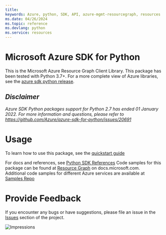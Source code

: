 ```yaml
---
title: 
keywords: Azure, python, SDK, API, azure-mgmt-resourcegraph, resources
ms.date: 04/26/2024
ms.topic: reference
ms.devlang: python
ms.service: resources
---
```

# Microsoft Azure SDK for Python

This is the Microsoft Azure Resource Graph Client Library.
This package has been tested with Python 3.7+.
For a more complete view of Azure libraries, see the [azure sdk python release](https://aka.ms/azsdk/python/all).

## _Disclaimer_

_Azure SDK Python packages support for Python 2.7 has ended 01 January 2022. For more information and questions, please refer to https://github.com/Azure/azure-sdk-for-python/issues/20691_

# Usage


To learn how to use this package, see the [quickstart guide](https://aka.ms/azsdk/python/mgmt)
 
For docs and references, see [Python SDK References](/python/api/overview/azure/resource-graph)
Code samples for this package can be found at [Resource Graph](/samples/browse/?languages=python&term=Getting%20started%20-%20Managing&terms=Getting%20started%20-%20Managing) on docs.microsoft.com.
Additional code samples for different Azure services are available at [Samples Repo](https://github.com/Azure-Samples/azure-samples-python-management/tree/main/samples/resourcegraph)


# Provide Feedback

If you encounter any bugs or have suggestions, please file an issue in the
[Issues](https://github.com/Azure/azure-sdk-for-python/issues)
section of the project. 


![Impressions](https://azure-sdk-impressions.azurewebsites.net/api/impressions/azure-sdk-for-python%2Fazure-mgmt-resourcegraph%2FREADME.png)


